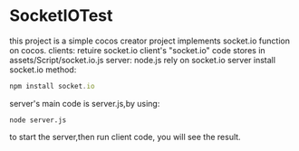 # SocketIOTest
this project is a simple cocos creator project implements socket.io function on cocos.
clients: retuire socket.io
client's "socket.io" code stores in assets/Script/socket.io.js
server: node.js rely on socket.io
server install socket.io method:  
```javascript
npm install socket.io
```
server's main code is server.js,by using:
```
node server.js
```
to start the server,then run client code, you will see the result.


